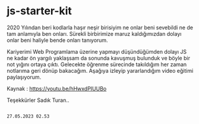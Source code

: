 # js-starter-kit

2020 Yılından beri kodlarla haşır neşir birisiyim ne onlar beni sevebildi ne de tam anlamıyla ben onları. 
Sürekli birbirimize maruz kaldığımızdan dolayı onlar beni haliyle bende onları tanıyorum. 

Kariyerimi Web Programlama üzerine yapmayı düşündüğümden dolayı JS ne kadar ön yargılı yaklaşsam da sonunda kavuşmuş bulunduk ve böyle bir not yığını ortaya çıktı.
Gelecekte öğrenme sürecinde takıldığım her zaman notlarıma geri dönüp bakacağım. Aşağıya izleyip yararlandığım video eğitimi paylaşıyorum.

Kaynak : https://youtu.be/hHwxdPIUUBo 

Teşekkürler Sadık Turan..

                                                                                                        27.05.2023 02.53
                                                                                                      
